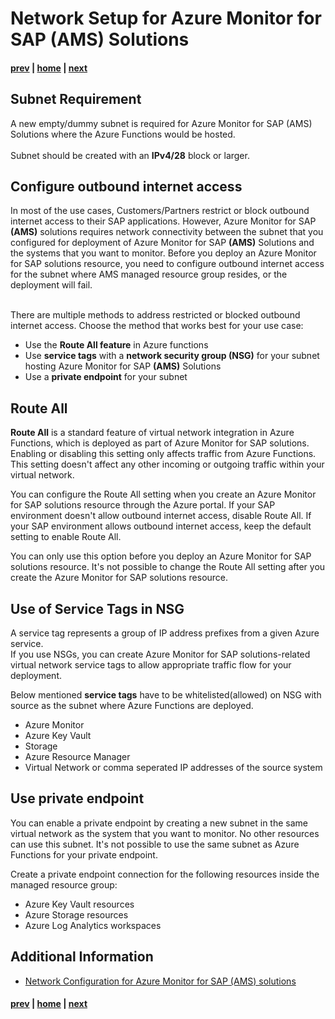 # Network Setup for Azure Monitor for SAP (AMS) Solutions

#### [prev](./availability&pricing.md) | [home](./introduction.md)  | [next](./providers.md)

## Subnet Requirement

A new empty/dummy subnet is required for Azure Monitor for SAP (AMS) Solutions where the Azure Functions would be hosted.
</br></br> Subnet should be created with an **IPv4/28** block or larger.


## Configure outbound internet access

In most of the use cases, Customers/Partners restrict or block outbound internet access to their SAP applications. However, Azure Monitor for SAP **(AMS)** solutions requires network connectivity between the subnet that you configured for deployment of Azure Monitor for SAP **(AMS)** Solutions and the systems that you want to monitor. Before you deploy an Azure Monitor for SAP solutions resource, you need to configure outbound internet access for the subnet where AMS managed resource group resides, or the deployment will fail. 

</br>There are multiple methods to address restricted or blocked outbound internet access. Choose the method that works best for your use case:

* Use the **Route All feature** in Azure functions
* Use **service tags** with a **network security group (NSG)** for your subnet hosting Azure Monitor for SAP **(AMS)** Solutions
* Use a **private endpoint** for your subnet

## Route All

**Route All** is a standard feature of virtual network integration in Azure Functions, which is deployed as part of Azure Monitor for SAP solutions. Enabling or disabling this setting only affects traffic from Azure Functions. This setting doesn't affect any other incoming or outgoing traffic within your virtual network.

You can configure the Route All setting when you create an Azure Monitor for SAP solutions resource through the Azure portal. If your SAP environment doesn't allow outbound internet access, disable Route All. If your SAP environment allows outbound internet access, keep the default setting to enable Route All.

You can only use this option before you deploy an Azure Monitor for SAP solutions resource. It's not possible to change the Route All setting after you create the Azure Monitor for SAP solutions resource.

## Use of Service Tags in NSG

A service tag represents a group of IP address prefixes from a given Azure service.
</br> If you use NSGs, you can create Azure Monitor for SAP solutions-related virtual network service tags to allow appropriate traffic flow for your deployment.

Below mentioned **service tags** have to be whitelisted(allowed) on NSG with source as the subnet where Azure Functions are deployed.

* Azure Monitor
* Azure Key Vault
* Storage
* Azure Resource Manager
* Virtual Network or comma seperated IP addresses of the source system

## Use private endpoint

You can enable a private endpoint by creating a new subnet in the same virtual network as the system that you want to monitor. No other resources can use this subnet. It's not possible to use the same subnet as Azure Functions for your private endpoint.

Create a private endpoint connection for the following resources inside the managed resource group:

* Azure Key Vault resources
* Azure Storage resources
* Azure Log Analytics workspaces

## Additional Information

* [Network Configuration for Azure Monitor for SAP (AMS) solutions](https://learn.microsoft.com/en-us/azure/virtual-machines/workloads/sap/create-network-azure-monitor-sap-solutions)



 #### [prev](./availability&pricing.md) | [home](./introduction.md)  | [next](./providers.md)
